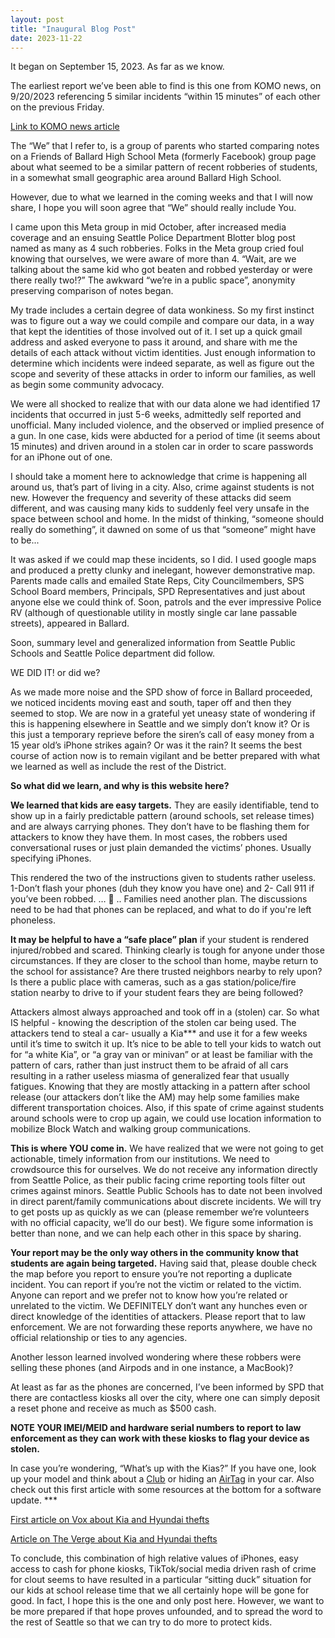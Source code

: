 ```yaml
---
layout: post
title: "Inaugural Blog Post"
date: 2023-11-22
---
```


It began on September 15, 2023. As far as we know.

The earliest report we’ve been able to find is this one from KOMO news, on 9/20/2023 referencing 5 similar incidents “within 15 minutes” of each other on the previous Friday.

[Link to KOMO news article](https://www.kiro7.com/news/local/witness-sees-aftermath-violent-attack-spd-continues-search-group-robbers/5PMDQ2VUCNB5VKUNHJ5IWKEYTA/)

The “We” that I refer to, is a group of parents who started comparing notes on a Friends of Ballard High School Meta (formerly Facebook) group page about what seemed to be a similar pattern of recent robberies of students, in a somewhat small geographic area around Ballard High School.

However, due to what we learned in the coming weeks and that I will now share, I hope you will soon agree that “We” should really include You.

I came upon this Meta group in mid October, after increased media coverage and an ensuing Seattle Police Department Blotter blog post named as many as 4 such robberies. Folks in the Meta group cried foul knowing that ourselves, we were aware of more than 4. “Wait, are we talking about the same kid who got beaten and robbed yesterday or were there really two!?” The awkward “we’re in a public space”, anonymity preserving comparison of notes began.

My trade includes a certain degree of data wonkiness. So my first instinct was to figure out a way we could compile and compare our data, in a way that kept the identities of those involved out of it. I set up a quick gmail address and asked everyone to pass it around, and share with me the details of each attack without victim identities. Just enough information to determine which incidents were indeed separate, as well as figure out the scope and severity of these attacks in order to inform our families, as well as begin some community advocacy.

We were all shocked to realize that with our data alone we had identified 17 incidents that occurred in just 5-6 weeks, admittedly self reported and unofficial. Many included violence, and the observed or implied presence of a gun. In one case, kids were abducted for a period of time (it seems about 15 minutes) and driven around in a stolen car in order to scare passwords for an iPhone out of one.

I should take a moment here to acknowledge that crime is happening all around us, that’s part of living in a city. Also, crime against students is not new. However the frequency and severity of these attacks did seem different, and was causing many kids to suddenly feel very unsafe in the space between school and home. In the midst of thinking, “someone should really do something”, it dawned on some of us that “someone” might have to be...

It was asked if we could map these incidents, so I did. I used google maps and produced a pretty clunky and inelegant, however demonstrative map. Parents made calls and emailed State Reps, City Councilmembers, SPS School Board members, Principals, SPD Representatives and just about anyone else we could think of. Soon, patrols and the ever impressive Police RV (although of questionable utility in mostly single car lane passable streets), appeared in Ballard.

Soon, summary level and generalized information from Seattle Public Schools and Seattle Police department did follow.

WE DID IT!  or did we?

As we made more noise and the SPD show of force in Ballard proceeded, we noticed incidents moving east and south, taper off and then they seemed to stop. We are now in a grateful yet uneasy state of wondering if this is happening elsewhere in Seattle and we simply don’t know it? Or is this just a temporary reprieve before the siren’s call of easy money from a 15 year old’s iPhone strikes again? Or was it the rain? It seems the best course of action now is to remain vigilant and be better prepared with what we learned as well as include the rest of the District.

**So what did we learn, and why is this website here?**

**We learned that kids are easy targets.** They are easily identifiable, tend to show up in a fairly predictable pattern (around schools, set release times) and are always carrying phones. They don’t have to be flashing them for attackers to know they have them. In most cases, the robbers used conversational ruses or just plain demanded the victims’ phones. Usually specifying iPhones.

This rendered the two of the instructions given to students rather useless. 1-Don’t flash your phones (duh they know you have one) and 2- Call 911 if you’ve been robbed.  …  🤔 ..  Families need another plan.  The discussions need to be had that phones can be replaced, and what to do if you're left phoneless.

**It may be helpful to have a “safe place” plan** if your student is rendered injured/robbed and scared. Thinking clearly is tough for anyone under those circumstances. If they are closer to the school than home, maybe return to the school for assistance? Are there trusted neighbors nearby to rely upon? Is there a public place with cameras, such as a gas station/police/fire station nearby to drive to if your student fears they are being followed?

Attackers almost always approached and took off in a (stolen) car. So what IS helpful - knowing the description of the stolen car being used. The attackers tend to steal a car- usually a Kia*** and use it for a few weeks until it’s time to switch it up. It’s nice to be able to tell your kids to watch out for “a white Kia”, or “a gray van or minivan” or at least be familiar with the pattern of cars, rather than just instruct them to be afraid of all cars resulting in a rather useless miasma of generalized fear that usually fatigues. Knowing that they are mostly attacking in a pattern after school release (our attackers don’t like the AM) may help some families make different transportation choices. Also, if this spate of crime against students around schools were to crop up again, we could use location information to mobilize Block Watch and walking group communications.

**This is where YOU come in.** We have realized that we were not going to get actionable, timely information from our institutions. We need to crowdsource this for ourselves. We do not receive any information directly from Seattle Police, as their public facing crime reporting tools filter out crimes against minors. Seattle Public Schools has to date not been involved in direct parent/family communications about discrete incidents. We will try to get posts up as quickly as we can (please remember we’re volunteers with no official capacity, we’ll do our best). We figure some information is better than none, and we can help each other in this space by sharing.

**Your report may be the only way others in the community know that students are again being targeted.** Having said that, please double check the map before you report to ensure you’re not reporting a duplicate incident. You can report if you’re not the victim or related to the victim. Anyone can report and we prefer not to know how you’re related or unrelated to the victim. We DEFINITELY don’t want any hunches even or direct knowledge of the identities of attackers. Please report that to law enforcement. We are not forwarding these reports anywhere, we have no official relationship or ties to any agencies.

Another lesson learned involved wondering where these robbers were selling these phones (and Airpods and in one instance, a MacBook)?

At least as far as the phones are concerned, I’ve been informed by SPD that there are contactless kiosks all over the city, where one can simply deposit a reset phone and receive as much as $500 cash.  

**NOTE YOUR IMEI/MEID and hardware serial numbers to report to law enforcement as they can work with these kiosks to flag your device as stolen.**

In case you’re wondering, “What’s up with the Kias?”  If you have one, look up your model and think about a [Club](https://www.amazon.com/Club-1000-Original-Steering-Wheel/dp/B0000CBILL/) or hiding an [AirTag](https://www.amazon.com/Apple-MX532AM-A-AirTag/dp/B0933BVK6T/) in your car.  Also check out this first article with some resources at the bottom for a software update. ***


[First article on Vox about Kia and Hyundai thefts](https://www.vox.com/technology/2023/6/1/23742757/kia-hyundai-challenge-tiktok-instagram-youtube)

[Article on The Verge about Kia and Hyundai thefts](https://www.theverge.com/2023/5/18/23729229/hyundai-kia-settlement-car-theft-challenge-tiktok)

To conclude, this combination of high relative values of iPhones, easy access to cash for phone kiosks, TikTok/social media driven rash of crime for clout seems to have resulted in a particular “sitting duck” situation for our kids at school release time that we all certainly hope will be gone for good. In fact, I hope this is the one and only post here. However, we want to be more prepared if that hope proves unfounded, and to spread the word to the rest of Seattle so that we can try to do more to protect kids.
